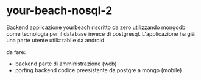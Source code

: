 # your-beach-nosql-2
Backend applicazione yourbeach riscritto da zero utilizzando mongodb come tecnologia per il database invece di postgresql.
L'applicazione ha già una parte utente utilizzabile da android.

da fare:
- backend parte di amministrazione (web)
- porting backend codice preesistente da postgre a mongo (mobile)
